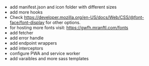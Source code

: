 - add manifest.json and icon folder with different sizes
- add more hooks
- Check https://developer.mozilla.org/en-US/docs/Web/CSS/@font-face/font-display for other options.
- for hosting more fonts visit: https://gwfh.mranftl.com/fonts
- add fetcher
- add error handle
- add endpoint wrappers
- add interceptors
- configure PWA and service worker
- add varaibles and more sass templates
